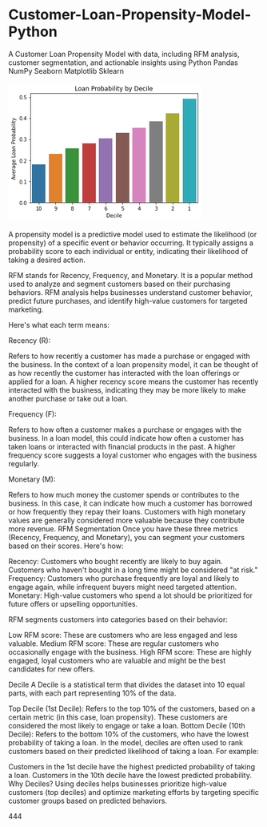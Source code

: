 # Customer-Loan-Propensity-Model-Python
A Customer Loan Propensity Model with data, including RFM analysis, customer segmentation, and actionable insights using Python Pandas NumPy Seaborn Matplotlib Sklearn

![alt text](https://github.com/gaptab/Customer-Loan-Propensity-Model-Python/blob/main/visualization.png)

A propensity model is a predictive model used to estimate the likelihood (or propensity) of a specific event or behavior occurring. It typically assigns a probability score to each individual or entity, indicating their likelihood of taking a desired action.

RFM stands for Recency, Frequency, and Monetary. It is a popular method used to analyze and segment customers based on their purchasing behaviors. RFM analysis helps businesses understand customer behavior, predict future purchases, and identify high-value customers for targeted marketing.

Here's what each term means:

Recency (R):

Refers to how recently a customer has made a purchase or engaged with the business.
In the context of a loan propensity model, it can be thought of as how recently the customer has interacted with the loan offerings or applied for a loan.
A higher recency score means the customer has recently interacted with the business, indicating they may be more likely to make another purchase or take out a loan.

Frequency (F):

Refers to how often a customer makes a purchase or engages with the business.
In a loan model, this could indicate how often a customer has taken loans or interacted with financial products in the past.
A higher frequency score suggests a loyal customer who engages with the business regularly.

Monetary (M):

Refers to how much money the customer spends or contributes to the business.
In this case, it can indicate how much a customer has borrowed or how frequently they repay their loans.
Customers with high monetary values are generally considered more valuable because they contribute more revenue.
RFM Segmentation
Once you have these three metrics (Recency, Frequency, and Monetary), you can segment your customers based on their scores. Here's how:

Recency: Customers who bought recently are likely to buy again. Customers who haven't bought in a long time might be considered "at risk."
Frequency: Customers who purchase frequently are loyal and likely to engage again, while infrequent buyers might need targeted attention.
Monetary: High-value customers who spend a lot should be prioritized for future offers or upselling opportunities.

RFM segments customers into categories based on their behavior:

Low RFM score: These are customers who are less engaged and less valuable.
Medium RFM score: These are regular customers who occasionally engage with the business.
High RFM score: These are highly engaged, loyal customers who are valuable and might be the best candidates for new offers.

Decile 
A Decile is a statistical term that divides the dataset into 10 equal parts, with each part representing 10% of the data.

Top Decile (1st Decile): Refers to the top 10% of the customers, based on a certain metric (in this case, loan propensity). These customers are considered the most likely to engage or take a loan.
Bottom Decile (10th Decile): Refers to the bottom 10% of the customers, who have the lowest probability of taking a loan.
In the model, deciles are often used to rank customers based on their predicted likelihood of taking a loan. For example:

Customers in the 1st decile have the highest predicted probability of taking a loan.
Customers in the 10th decile have the lowest predicted probability.
Why Deciles?
Using deciles helps businesses prioritize high-value customers (top deciles) and optimize marketing efforts by targeting specific customer groups based on predicted behaviors.

444



